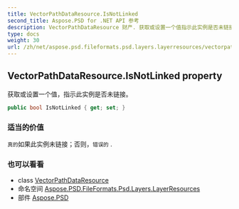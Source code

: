```yaml
---
title: VectorPathDataResource.IsNotLinked
second_title: Aspose.PSD for .NET API 参考
description: VectorPathDataResource 财产. 获取或设置一个值指示此实例是否未链接
type: docs
weight: 30
url: /zh/net/aspose.psd.fileformats.psd.layers.layerresources/vectorpathdataresource/isnotlinked/
---
```

## VectorPathDataResource.IsNotLinked property

获取或设置一个值，指示此实例是否未链接。

```csharp
public bool IsNotLinked { get; set; }
```

### 适当的价值

`真的`如果此实例未链接；否则，`错误的` .

### 也可以看看

* class [VectorPathDataResource](../)
* 命名空间 [Aspose.PSD.FileFormats.Psd.Layers.LayerResources](../../vectorpathdataresource/)
* 部件 [Aspose.PSD](../../../)


